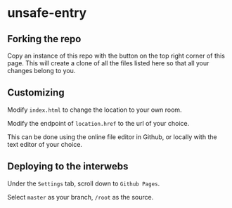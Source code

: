 # unsafe-entry

## Forking the repo
Copy an instance of this repo with the button on the top right corner of this page.
This will create a clone of all the files listed here so that all your changes belong to you.

## Customizing
Modify `index.html` to change the location to your own room.

Modify the endpoint of `location.href` to the url of your choice.

This can be done using the online file editor in Github, or locally with the text editor of your choice.


## Deploying to the interwebs
Under the `Settings` tab, scroll down to `Github Pages`.

Select `master` as your branch, `/root` as the source.
